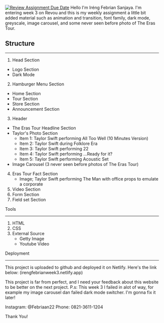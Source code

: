 [![Review Assignment Due Date](https://classroom.github.com/assets/deadline-readme-button-24ddc0f5d75046c5622901739e7c5dd533143b0c8e959d652212380cedb1ea36.svg)](https://classroom.github.com/a/6H2sAzcR)
Hello I'm Iréng Febrian Sanjaya. I'm entering week 3 on Revou and this is my weekly assignment a little bit added material such as animation and transition, font family, dark mode, greyscale, image carousel, and some never seen before photo of The Eras Tour.


## Structure
***

1. Head Section
  * Logo Section
  * Dark Mode
2. Hamburger Menu Section
  * Home Section
  * Tour Section
  * Store Section
  * Announcement Section
3. Header
  * The Eras Tour Headline Section
  * Taylor's Photo Section
    * Item 1: Taylor Swift performing All Too Well (10 Minutes Version)
    * Item 2: Taylor Swift during Folklore Era
    * Item 3: Taylor Swift performing 22
    * Item 4: Taylor Swift performing ...Ready for it?
    * Item 5: Taylor Swift performing Acoustic Set
  * Image Carousel (3 never seen before photos of The Eras Tour)
4. Eras Tour Fact Section
   * Image; Taylor Swift performing The Man with office props to emulate a corporate
5. Video Section
6. Form Section
7. Field set Section

Tools
***

1. HTML
2. CSS
3. External Source
   * Getty Image
   * Youtube Video

Deployment
***

This project is uploaded to github and deployed it on Netlify. Here's the link below:
(irengfebrianweek3.netlify.app)

This project is far from perfect, and I need your feedback about this website to be better on the next project.
P.s: This week 3 I failed in alot of way, for example my image carousel dan failed dark mode switcher. I'm gonna fix it later!

Instagram: @Febriaan22
Phone: 0821-3611-1204

Thank You!
